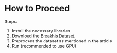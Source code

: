 # How to Proceed

Steps:
1. Install the necessary libraries.
2. Download the [Breakhis Dataset](https://ieeexplore.ieee.org/document/7312934).
3. Preprocess the dataset as mentioned in the article
4. Run (recommended to use GPU)
